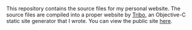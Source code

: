 This repository contains the source files for my personal website. The source files are compiled into a proper website by [Tribo](http://github.com/CarterA/Tribo), an Objective-C static site generator that I wrote. You can view the public site [here](http://cartera.me/).